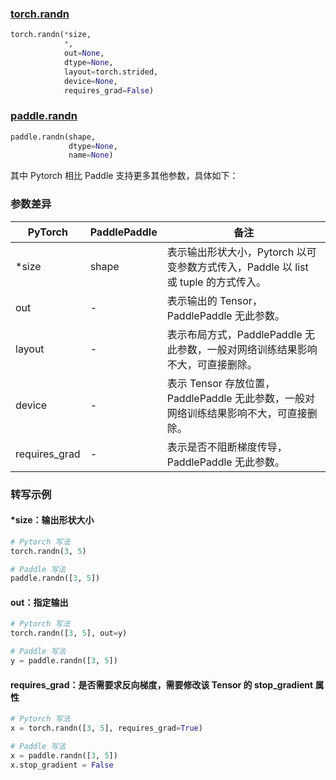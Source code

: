 ### [torch.randn](https://pytorch.org/docs/stable/generated/torch.randn.html?highlight=randn#torch.randn)

```python
torch.randn(*size,
            *,
            out=None,
            dtype=None,
            layout=torch.strided,
            device=None,
            requires_grad=False)
```

### [paddle.randn](https://www.paddlepaddle.org.cn/documentation/docs/zh/api/paddle/randn_cn.html#randn)

```python
paddle.randn(shape,
             dtype=None,
             name=None)
```

其中 Pytorch 相比 Paddle 支持更多其他参数，具体如下：
### 参数差异
| PyTorch       | PaddlePaddle | 备注                                                   |
| ------------- | ------------ | ------------------------------------------------------ |
| *size         | shape        | 表示输出形状大小，Pytorch 以可变参数方式传入，Paddle 以 list 或 tuple 的方式传入。                                     |
| out           | -            | 表示输出的 Tensor，PaddlePaddle 无此参数。               |
| layout        | -            | 表示布局方式，PaddlePaddle 无此参数，一般对网络训练结果影响不大，可直接删除。                   |
| device        | -            | 表示 Tensor 存放位置，PaddlePaddle 无此参数，一般对网络训练结果影响不大，可直接删除。                   |
| requires_grad | -            | 表示是否不阻断梯度传导，PaddlePaddle 无此参数。 |


### 转写示例
#### *size：输出形状大小
```python
# Pytorch 写法
torch.randn(3, 5)

# Paddle 写法
paddle.randn([3, 5])
```

#### out：指定输出
```python
# Pytorch 写法
torch.randn([3, 5], out=y)

# Paddle 写法
y = paddle.randn([3, 5])
```


#### requires_grad：是否需要求反向梯度，需要修改该 Tensor 的 stop_gradient 属性
```python
# Pytorch 写法
x = torch.randn([3, 5], requires_grad=True)

# Paddle 写法
x = paddle.randn([3, 5])
x.stop_gradient = False
```
